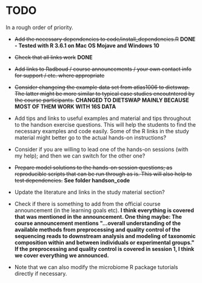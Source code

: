 # TODO

In a rough order of priority.

 * ~~Add the necessary dependencies to code/install_dependencies.R~~ **DONE - Tested  with R 3.6.1 on Mac OS Mojave and Windows 10**

 * ~~Check that all links work~~ **DONE**

 * ~~Add links to Radboud / course announcements / your own contact info
   for support / etc. where appropriate~~ 

 * ~~Consider changeing the example data set from atlas1006 to
   dietswap. The latter might be more similar to typical case studies
   encoutntered by the course participants.~~ **CHANGED TO DIETSWAP MAINLY BECAUSE MOST OF THEM WORK WITH 16S DATA** 

 * Add tips and links to useful examples and material and tips
   throughout to the handson exercise questions. This will help the
   students to find the necessary examples and code easily. Some of
   the R links in the study material might better go to the actual
   hands-on instructions?

 * Consider if you are willing to lead one of the hands-on sessions
   (with my help); and then we can switch for the other one?

 * ~~Prepare model solutions to the hands-on session questions; as
   reproducible scripts that can be run through as is. This will also
   help to test dependencies.~~ **See folder handson_code**

 * Update the literature and links in the study material section?

 * Check if there is something to add from the official course
   announcement (in the learning goals etc). **I think everything is covered that was mentioned in the announcement. One thing maybe: The course announcement mentions "...overall understanding of the available methods from preprocessing and quality control of the sequencing reads to downstream analysis and modeling of taxonomic composition within and between individuals or experimental groups." If the  preprocessing and quality control is covered in session 1, I think we cover everything we announced.**

 * Note that we can also modify the microbiome R package tutorials
   directly if necessary.
